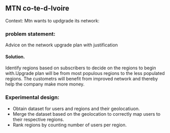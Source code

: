 ## MTN co-te-d-Ivoire 
Context: Mtn wants to updgrade its network:
### problem statement: 
Advice on the network upgrade plan with justification
#### Solution.
Identify regions based on subscribers to decide on the regions to begin with.Upgrade plan will be from most populous regions to the less populated regions. The custometrs will benefit from improved network and thereby help the company make more money.
### Experimental design:
* Obtain dataset for users and regions and their geolocatiuon.
* Merge the dataset based on the geolocation to correctly map users to their respective regions.
* Rank regions by counting number of users per region.

